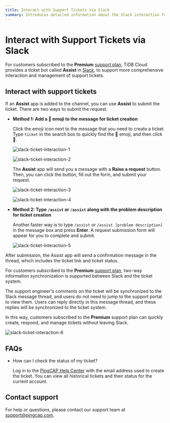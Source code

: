 ```yaml
---
title: Interact with Support Tickets via Slack
summary: Introduces detailed information about the Slack interaction for support tickets.
---
```


# Interact with Support Tickets via Slack

For customers subscribed to the **Premium** [support plan](/tidb-cloud/connected-care-detail.md), TiDB Cloud provides a ticket bot called **Assist** in [Slack](https://slack.com/), to support more comprehensive interaction and management of support tickets.

## Interact with support tickets

If an **Assist** app is added to the channel, you can use **Assist** to submit the ticket. There are two ways to submit the request.

- **Method 1: Add a 🎫 emoji to the message for ticket creation**

    Click the emoji icon next to the message that you need to create a ticket. Type `ticket` in the search box to quickly find the 🎫 emoji, and then click 🎫.

    ![slack-ticket-interaction-1](https://docs-download.pingcap.com/media/images/docs/tidb-cloud/connected-slack-ticket-interaction-1.png)

    ![slack-ticket-interaction-2](https://docs-download.pingcap.com/media/images/docs/tidb-cloud/connected-slack-ticket-interaction-2.png)

    The **Assist** app will send you a message with a **Raise a request** button. Then, you can click the button, fill out the form, and submit your request.

    ![slack-ticket-interaction-3](https://docs-download.pingcap.com/media/images/docs/tidb-cloud/connected-slack-ticket-interaction-3.png)

    ![slack-ticket-interaction-4](https://docs-download.pingcap.com/media/images/docs/tidb-cloud/connected-slack-ticket-interaction-4.png)

- **Method 2: Type `/assist` or `/assist` along with the problem description for ticket creation**

    Another faster way is to type `/assist` or `/assist [problem description]` in the message box and press **Enter**. A request submission form will appear for you to complete and submit.

    ![slack-ticket-interaction-5](https://docs-download.pingcap.com/media/images/docs/tidb-cloud/connected-slack-ticket-interaction-5.png)

After submission, the Assist app will send a confirmation message in the thread, which includes the ticket link and ticket status.

For customers subscribed to the **Premium** [support plan](/tidb-cloud/connected-care-detail.md), two-way information synchronization is supported between Slack and the ticket system.

The support engineer's comments on the ticket will be synchronized to the Slack message thread, and users do not need to jump to the support portal to view them. Users can reply directly in this message thread, and these replies will be synchronized to the ticket system.

In this way, customers subscribed to the **Premium** support plan can quickly create, respond, and manage tickets without leaving Slack.

![slack-ticket-interaction-6](https://docs-download.pingcap.com/media/images/docs/tidb-cloud/connected-slack-ticket-interaction-6.png)

## FAQs

- How can I check the status of my ticket?

    Log in to the [PingCAP Help Center](https://tidb.support.pingcap.com/servicedesk/customer/user/requests) with the email address used to create the ticket. You can view all historical tickets and their status for the current account.

## Contact support

For help or questions, please contact our support team at <a href="mailto:support@pingcap.com">support@pingcap.com</a>.

